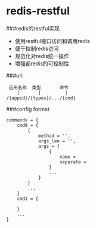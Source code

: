 redis-restful
=============

###redis的restful实现

+ 使用restful接口访问和调用redis 
+ 便于控制redis访问
+ 规范化对redis统一操作
+ 增强都redis的可控制性


###uri

     应用名称  类型       命令
        |       |         |
    /{appid}/{types}/.../{cmd}


###config format

    commands = {
        cmd0 = {
            {
                method = '',
                args_len = '',
                args = {
                    { 
                        name = 
                        separate = 
                    }
                    ...
                }
            }
            ...
        }
        cmd1 = {
    
        }
        ...
    }


